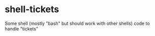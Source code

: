 # shell-tickets
Some shell (mostly "bash" but should work with other shells)  code to handle "tickets"
